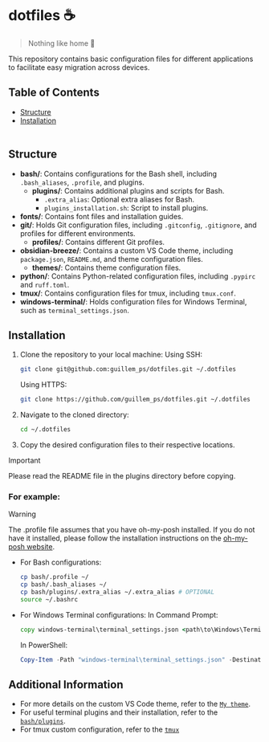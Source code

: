 # dotfiles ☕

> Nothing like home 🏡

This repository contains basic configuration files for different applications to facilitate easy migration across devices. 

## Table of Contents
- [Structure](#structure)
- [Installation](#installation)
<br><br>

## Structure

- **bash/**: Contains configurations for the Bash shell, including `.bash_aliases`, `.profile`, and plugins.
  - **plugins/**: Contains additional plugins and scripts for Bash.
    - `.extra_alias`: Optional extra aliases for Bash.
    - `plugins_installation.sh`: Script to install plugins.
- **fonts/**: Contains font files and installation guides.
- **git/**: Holds Git configuration files, including `.gitconfig`, `.gitignore`, and profiles for different environments.
  - **profiles/**: Contains different Git profiles.
- **obsidian-breeze/**: Contains a custom VS Code theme, including `package.json`, `README.md`, and theme configuration files.
  - **themes/**: Contains theme configuration files.
- **python/**: Contains Python-related configuration files, including `.pypirc` and `ruff.toml`.
- **tmux/**: Contains configuration files for tmux, including `tmux.conf`.
- **windows-terminal/**: Holds configuration files for Windows Terminal, such as `terminal_settings.json`.

## Installation

1. Clone the repository to your local machine:
    Using SSH:
    ```bash
    git clone git@github.com:guillem_ps/dotfiles.git ~/.dotfiles
    ```

    Using HTTPS:
    ```bash
    git clone https://github.com/guillem_ps/dotfiles.git ~/.dotfiles
    ```

2. Navigate to the cloned directory:
    ```bash
    cd ~/.dotfiles
    ```

3. Copy the desired configuration files to their respective locations. 

> [!IMPORTANT]
> Please read the README file in the plugins directory before copying.

### For example:

> [!WARNING]
> The .profile file assumes that you have oh-my-posh installed. If you do not have it installed, please follow the installation instructions on the [oh-my-posh website](https://ohmyposh.dev/).

- For Bash configurations:
    ```bash
    cp bash/.profile ~/
    cp bash/.bash_aliases ~/
    cp bash/plugins/.extra_alias ~/.extra_alias # OPTIONAL
    source ~/.bashrc
    ```

- For Windows Terminal configurations:
    In Command Prompt:
    ```cmd
    copy windows-terminal\terminal_settings.json <path\to\Windows\Terminal\>
    ```

    In PowerShell:
    ```powershell
    Copy-Item -Path "windows-terminal\terminal_settings.json" -Destination "<path\to\Windows\Terminal\>"
    ```

## Additional Information

- For more details on the custom VS Code theme, refer to the [`My theme`](/obsidian-breeze/).
- For useful terminal plugins and their installation, refer to the [`bash/plugins`](/bash/plugins/).
- For tmux custom configuration, refer to the [`tmux`](/tmux/)
